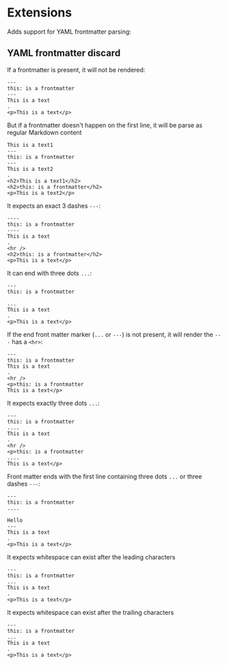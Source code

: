 # Extensions

Adds support for YAML frontmatter parsing:

## YAML frontmatter discard
 
If a frontmatter is present, it will not be rendered:

```````````````````````````````` example
---
this: is a frontmatter
---
This is a text
.
<p>This is a text</p>
````````````````````````````````
 
But if a frontmatter doesn't happen on the first line, it will be parse as regular Markdown content

```````````````````````````````` example
This is a text1
---
this: is a frontmatter
---
This is a text2
.
<h2>This is a text1</h2>
<h2>this: is a frontmatter</h2>
<p>This is a text2</p>
````````````````````````````````

It expects an exact 3 dashes `---`:

```````````````````````````````` example
----
this: is a frontmatter
----
This is a text
.
<hr />
<h2>this: is a frontmatter</h2>
<p>This is a text</p>
````````````````````````````````

It can end with three dots `...`:

```````````````````````````````` example
---
this: is a frontmatter

...
This is a text
.
<p>This is a text</p>
````````````````````````````````

If the end front matter marker (`...` or `---`) is not present, it will render the `---` has a `<hr>`:

```````````````````````````````` example
---
this: is a frontmatter
This is a text
.
<hr />
<p>this: is a frontmatter
This is a text</p>
````````````````````````````````

It expects exactly three dots `...`:

```````````````````````````````` example
---
this: is a frontmatter
....
This is a text
.
<hr />
<p>this: is a frontmatter
....
This is a text</p>
````````````````````````````````

Front matter ends with the first line containing three dots `...` or three dashes `---`:

```````````````````````````````` example
---
this: is a frontmatter
....

Hello
---
This is a text
.
<p>This is a text</p>
````````````````````````````````

It expects whitespace can exist after the leading characters

```````````````````````````````` example
---   
this: is a frontmatter
...
This is a text
.
<p>This is a text</p>
````````````````````````````````

It expects whitespace can exist after the trailing characters

```````````````````````````````` example
---
this: is a frontmatter
...     
This is a text
.
<p>This is a text</p>
````````````````````````````````



